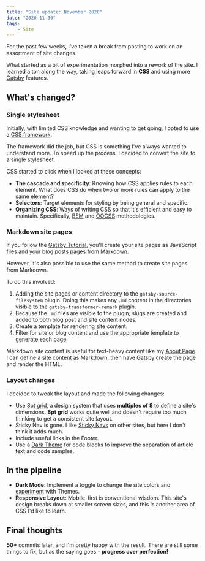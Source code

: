 ```yaml
---
title: "Site update: November 2020"
date: "2020-11-30"
tags:
    - Site
---
```


For the past few weeks, I've taken a break from posting to work on an assortment of site changes.

What started as a bit of experimentation morphed into a rework of the site. I learned a ton along the way, taking leaps forward in **CSS** and using more [Gatsby](https://www.gatsbyjs.com/docs/plugins/) features.

## What's changed?

### Single stylesheet

Initially, with limited CSS knowledge and wanting to get going, I opted to use a [CSS framework](https://taniarascia.github.io/primitive/). 

The framework did the job, but CSS is something I've always wanted to understand more. To speed up the process, I decided to convert the site to a single stylesheet.

CSS started to click when I looked at these concepts:
* **The cascade and specificity**: Knowing how CSS applies rules to each element. What does CSS do when two or more rules can apply to the same element?
* **Selectors**: Target elements for styling by being general and specific.
* **Organizing CSS**: Ways of writing CSS so that it's efficient and easy to maintain. Specifically, [BEM](http://getbem.com/introduction/) and [OOCSS](https://www.slideshare.net/stubbornella/object-oriented-css) methodologies.

### Markdown site pages

If you follow the [Gatsby Tutorial](https://www.gatsbyjs.com/tutorial/), you'll create your site pages as JavaScript files and your blog posts pages from [Markdown](https://daringfireball.net/projects/markdown/syntax).

However, it's also possible to use the same method to create site pages from Markdown.

To do this involved:
1. Adding the site pages or content directory to the `gatsby-source-filesystem` plugin. Doing this makes any `.md` content in the directories visible to the `gatsby-transformer-remark` plugin.
2. Because the `.md` files are visible to the plugin, slugs are created and added to both blog post and site content nodes.
3. Create a template for rendering site content.
4. Filter for site or blog content and use the appropriate template to generate each page.

Markdown site content is useful for text-heavy content like my [About Page](/about/). I can define a site content as Markdown, then have Gatsby create the page and render the HTML.

### Layout changes

I decided to tweak the layout and made the following changes:
* Use [8pt grid](https://spec.fm/specifics/8-pt-grid), a design system that uses **multiples of 8** to define a site's dimensions. **8pt grid** works quite well and doesn't require too much thinking to get a consistent site layout.
* Sticky Nav is gone. I like [Sticky Navs](https://www.w3schools.com/howto/howto_js_navbar_sticky.asp) on other sites, but here I don't think it adds much. 
* Include useful links in the Footer.
* Use a [Dark Theme](https://github.com/sdras/night-owl-vscode-theme) for code blocks to improve the separation of article text and code samples.

## In the pipeline

* **Dark Mode**: Implement a toggle to change the site colors and [experiment](https://www.gatsbyjs.com/blog/2019-01-31-using-react-context-api-with-gatsby/) with Themes.
* **Responsive Layout**: Mobile-first is conventional wisdom. This site's design breaks down at smaller screen sizes, and this is another area of CSS I'd like to learn.


## Final thoughts

**50+** commits later, and I'm pretty happy with the result. There are still some things to fix, but as the saying goes - **progress over perfection!**